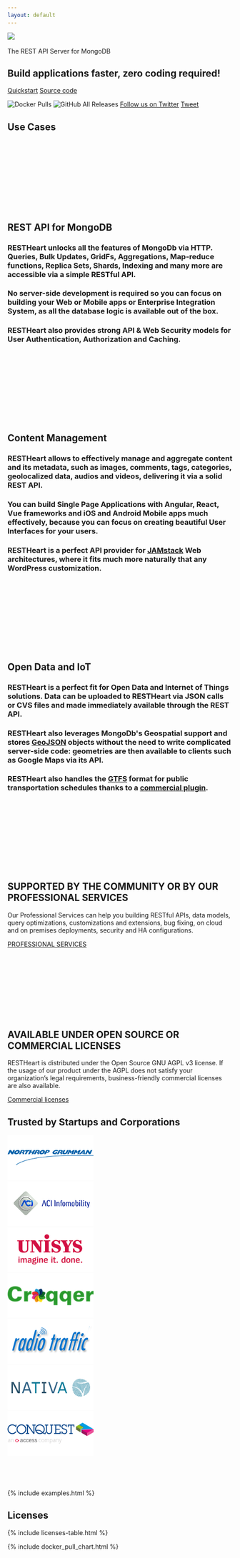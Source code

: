 ```yaml
---
layout: default 
---
```

<section id="top">
    <div class="container text-center header">
        <img src="{{ 'images/rh_logo_vert.png' | prepend: site.baseurl }}" class="img-responsive" width="256">
        <p class="header__desc">The REST API Server for MongoDB</p>
        <h2 class="header__title">Build applications faster, zero coding required!</h2>
        <a href="/learn/tutorial" class="btn btn-md">Quickstart</a>
        <a href="https://github.com/SoftInstigate/restheart/" class="btn btn-md">Source code</a>
        <p>
            <img height="27" class="align-top rounded" alt="Docker Pulls" src="https://img.shields.io/docker/pulls/softinstigate/restheart.svg?style=for-the-badge">
            <img height="27" class="align-top rounded" alt="GitHub All Releases" src="https://img.shields.io/github/downloads/softinstigate/restheart/total.svg?style=for-the-badge">
            <a href="https://twitter.com/softinstigate" class="twitter-follow-button" data-show-count="false" data-size="large" data-show-screen-name="false">Follow us on Twitter</a>
            <a href="https://twitter.com/share" class="twitter-share-button" data-text="Check out RESTHeart, the open source REST API Server for MongoDB" data-via="softinstigate" data-size="large" data-related="softinstigate" data-hashtags="RESTHeart">Tweet</a>            
        </p>
    </div>
</section>

<section id="usecases" class="slice bg-light">
    <div class="container-fluid">
        <h1 class="text-center">Use Cases</h1>
    </div>
    <div class="container-fluid slice__features">
        <div class="row">
            <article class="col-lg-4">
                <section class="newsText">
                    <div class="newsText__icon">
                        <svg><use xlink:href=" /images/sprite.svg#mongodb" /></svg>
                    </div>
                    <h2>REST API for MongoDB</h2>
                    <h3>RESTHeart unlocks <strong>all the features</strong> of MongoDb via HTTP. Queries, Bulk Updates, GridFs, Aggregations, Map-reduce functions, Replica Sets, Shards, Indexing and many more are accessible via a simple <strong>RESTful API</strong>.</h3>
                    <h3>
                        <strong>No server-side development</strong> is required so you can focus on building your <strong>Web</strong> or <strong>Mobile apps</strong> or <strong>Enterprise Integration System</strong>, as all the <strong>database</strong> logic is available out of the box.
                    </h3>
                    <h3>
                        RESTHeart also provides strong <strong>API & Web Security</strong> models for <strong>User Authentication</strong>, <strong>Authorization</strong> and <strong>Caching</strong>.
                    </h3>
                </section>
            </article>
            <article class="col-lg-4">
                <section class="newsText">
                    <div class="newsText__icon">
                        <svg><use xlink:href="/images/sprite.svg#feather" /></svg>
                    </div>
                    <h2>Content Management</h2>
                    <h3>
                    RESTHeart allows to effectively manage and aggregate content and its metadata, such as <strong>images</strong>, <strong>comments</strong>, <strong>tags</strong>, <strong>categories</strong>, <strong>geolocalized data</strong>, <strong>audios</strong> and <strong>videos</strong>, delivering it via a solid <strong>REST API</strong>.
                    </h3>
                    <h3>
                    You can build Single Page Applications with <strong>Angular</strong>, <strong>React</strong>, <strong>Vue</strong> frameworks and <strong>iOS</strong> and <strong>Android</strong> Mobile apps much effectively, because you can focus on creating <strong>beautiful</strong> User Interfaces for your users.
                    </h3>
                    <h3>
                    RESTHeart is a perfect <strong>API provider for <a href="https://jamstack.org">JAMstack</a></strong> Web architectures, where it fits much more naturally that any WordPress customization.
                    </h3>
                </section>
            </article>
            <article class="col-lg-4">
                <section class="newsText">
                    <div class="newsText__icon">
                        <svg><use xlink:href="/images/sprite.svg#plane" /></svg>
                    </div>
                    <h2>Open Data and IoT</h2>
                    <h3>RESTHeart is a perfect fit for <strong>Open Data</strong> and <strong> Internet of Things</strong> solutions.
                    Data can be uploaded to RESTHeart via <strong>JSON</strong> calls or <strong>CVS</strong> files and made immediately available through the <strong>REST API</strong>.
                    </h3>
                    <h3>
                    RESTHeart also leverages <strong>MongoDb's Geospatial support</strong> and stores <a href="https://en.wikipedia.org/wiki/GeoJSON"><strong>GeoJSON</strong></a> objects without the need to write complicated server-side code: <strong>geometries</strong> are then available to clients such as <strong>Google Maps</strong> via its API.
                    </h3>
                    <h3>
                    RESTHeart also handles the <a href="https://developers.google.com/transit/gtfs/"><strong>GTFS</strong></a> format for <strong>public transportation schedules</strong> thanks to a <a href="mailto:info@softinstigate.com?subject=GTFS%20plugin%20Inquiry">commercial plugin</a>.
                    </h3>
                </section>
            </article>
        </div>
    </div>
</section>

<section id="call-to-action" class="call-to-action">
    <div class="container">
        <div class="row">
            <div class="col-md-6 mb-5 call-to-action__item call-to-action__first">
                <svg class="call-to-action__icon"><use xlink:href="/images/sprite.svg#lamp" /></svg>
                <h2 class="call-to-action__title">SUPPORTED BY THE COMMUNITY OR BY OUR PROFESSIONAL SERVICES</h2>
                <p class="call-to-action__desc">Our Professional Services can help you building RESTful APIs, data models, query optimizations, customizations and extensions, bug fixing, on cloud and on premises deployments, security and HA configurations.</p>
                <a class="btn btn-o" href="/services">PROFESSIONAL SERVICES</a>
            </div>
            <div class="col-md-6 mb-5 call-to-action__item call-to-action__second">
                <svg class="call-to-action__icon"><use xlink:href="/images/sprite.svg#thumb" /></svg>
                <h2 class="call-to-action__title">AVAILABLE UNDER OPEN SOURCE OR COMMERCIAL LICENSES</h2>
                <p class="call-to-action__desc">RESTHeart is distributed under the Open Source GNU AGPL v3 license. If the usage of our product under the AGPL does not satisfy your organization’s legal requirements, business-friendly commercial licenses are also available.</p>
                <a class="btn btn-o-white" href="/license">Commercial licenses</a>
            </div>
        </div>
        <div class="row">
            <div id="customers" class="container-fluid my-2">
                <h2 class="text-center">
                    Trusted by Startups and Corporations
                </h2>
                <div class="customer-logos">
                    <div class="slide my-2"><img src="/images/customers/ng-logo.png"></div>
                    <div class="slide my-2"><img src="/images/customers/aci-infomobility.png"></div>
                    <div class="slide my-2"><img src="/images/customers/unisys.png"></div>
                    <div class="slide my-2"><img src="/images/customers/croqqer-logo.png"></div>
                    <div class="slide my-2"><img src="/images/customers/radiotraffic.png"></div>
                    <div class="slide my-2"><img src="/images/customers/nativa.png"></div>
                    <div class="slide my-2"><img src="/images/customers/conquest.png"></div>
                </div>
            </div>
        </div>
    </div>
</section>

<section id="examples" class="bg-white">
    <div class="container-fluid">
        <h1>&nbsp;</h1>
    </div>
{% include examples.html %}
</section>

<section id="licenses">
    <div class="container mt-1 mb-5">
        <h1 class="text-center">Licenses</h1>
        {% include licenses-table.html %}
    </div>
</section>

<section class="chart" id="chart">

{% include docker_pull_chart.html %}

</section>